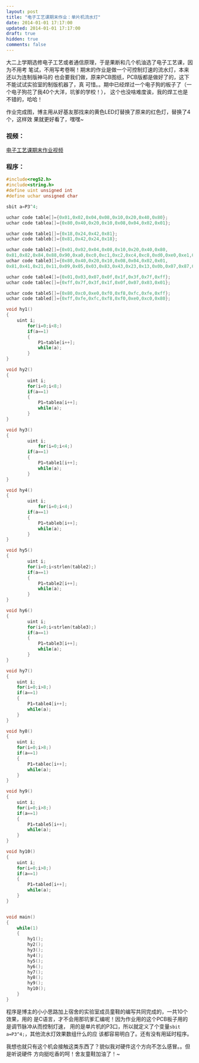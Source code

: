 ```yaml
---
layout: post
title: "电子工艺课期末作业：单片机流水灯"
date: 2014-01-01 17:17:00
updated: 2014-01-01 17:17:00
draft: true
hidden: true
comments: false
---
```


大二上学期选修电子工艺或者通信原理，于是果断和几个机油选了电子工艺课，因为不用考
笔试，不用写考卷啊！期末的作业是做一个可控制灯速的流水灯，本来还以为连制版神马的
也会要我们做，原来PCB图纸，PCB版都是做好了的，这下不能试试实验室的制版机器了，真
可惜。。期中已经焊过一个电子狗的板子了（一个电子狗花了我40个大洋，坑爹的学校！），
这个也没啥难度诶，我的焊工也是不错的，哈哈！

<!--more-->

作业完成图，博主用从好基友那找来的黄色LED灯替换了原来的红色灯，替换了4个，这样效
果就更好看了，嘿嘿~

### 视频：

[电子工艺课期末作业视频](http://v.youku.com/v_show/id_XNjU1OTk3MzA4.html)

### 程序：

```c
#include<reg52.h>  
#include<string.h>  
#define uint unsigned int  
#define uchar unsigned char  

sbit a=P3^4;

uchar code table[]={0x01,0x02,0x04,0x08,0x10,0x20,0x40,0x80};
uchar code tablea[]={0x80,0x40,0x20,0x10,0x08,0x04,0x02,0x01};

uchar code table1[]={0x18,0x24,0x42,0x81};
uchar code tableb[]={0x81,0x42,0x24,0x18};

uchar code table2[]={0x01,0x02,0x04,0x08,0x10,0x20,0x40,0x80,
0x81,0x82,0x84,0x88,0x90,0xa0,0xc0,0xc1,0xc2,0xc4,0xc8,0xd0,0xe0,0xe1,0xe2,0xe4,0xe8,0xf0,0xf1,0xf2,0xf4,0xf8,0xf9,0xfa,0xfc,0xfd,0xfe,0xff};
uchar code table3[]={0x80,0x40,0x20,0x10,0x08,0x04,0x02,0x01,
0x81,0x41,0x21,0x11,0x09,0x05,0x03,0x83,0x43,0x23,0x13,0x0b,0x07,0x87,0x47,0x27,0x17,0x0f,0x8f,0x4f,0x2f,0x1f,0x9f,0x5f,0x3f,0xbf,0x7f,0xff};

uchar code table4[]={0x01,0x03,0x07,0x0f,0x1f,0x3f,0x7f,0xff};
uchar code tablec[]={0xff,0x7f,0x3f,0x1f,0x0f,0x07,0x03,0x01};

uchar code table5[]={0x80,0xc0,0xe0,0xf0,0xf8,0xfc,0xfe,0xff};
uchar code tabled[]={0xff,0xfe,0xfc,0xf8,0xf0,0xe0,0xc0,0x80};

void hy1()
{
    uint i;
        for(i=0;i<8;)
        if(a==1)
        {
            P1=table[i++];
            while(a);
        }
}

void hy2()
{
        uint i;
        for(i=0;i<8;)
        if(a==1)
        {
            P1=tablea[i++];
            while(a);
        }
}

void hy3()
{
        uint i;
            for(i=0;i<4;)
        if(a==1)
        {
            P1=table1[i++];
            while(a);
        }
}

void hy4()
{
        uint i;
            for(i=0;i<4;)
        if(a==1)
        {
            P1=tableb[i++];
            while(a);
        }
}

void hy5()
{
        uint i;
        for(i=0;i<strlen(table2);)
        if(a==1)
        {
            P1=table2[i++];
            while(a);
        }
}

void hy6()
{
        uint i;
        for(i=0;i<strlen(table3);)
        if(a==1)
        {
            P1=table3[i++];
            while(a);
        }
}

void hy7()
{
    uint i;
    for(i=0;i>8;)
    if(a==1)
    {
        P1=table4[i++];
        while(a);
    }
}

void hy8()
{
    uint i;
    for(i=0;i>8;)
    if(a==1)
    {
        P1=tablec[i++];
        while(a);
    }
}

void hy9()
{
    uint i;
    for(i=0;i>8;)
    if(a==1)
    {
        P1=table5[i++];
        while(a);
    }
}

void hy10()
{
    uint i;
    for(i=0;i>8;)
    if(a==1)
    {
        P1=tabled[i++];
        while(a);
    }
}


void main()
{
    while(1)
    {
        hy1();
        hy2();
        hy3();
        hy4();
        hy5();
        hy6();
        hy7();
        hy8();
        hy9();
        hy10();
    }
}
```

程序是博主的小小思路加上宿舍的实验室成员童鞋的编写共同完成的，一共10个效果，用的
是C语言，才不会用那坑爹汇编呢！因为作业用的这个PCB板子用的是调节脉冲从而控制灯速，
用的是单片机的P3口，所以就定义了个变量`sbit a=P3^4;`，其他流水灯效果数组什么的应
该都容易明白了。还有没有用延时程序。

我想也就只有这个机会接触这类东西了？貌似我对硬件这个方向不怎么感冒。。但是听说硬件
方向挺吃香的呵！舍友童鞋加油了！~
